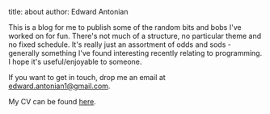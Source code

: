 title: about
author: Edward Antonian


This is a blog for me to publish some of the random bits and bobs I've worked on for fun. There's not much of a structure, no particular theme and no fixed schedule. It's really just an assortment of odds and sods - generally something I've found interesting recently relating to programming. I hope it's useful/enjoyable to someone.

If you want to get in touch, drop me an email at <edward.antonian1@gmail.com>.

My CV can be found [here](CV.pdf).
